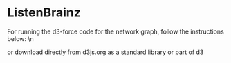 # ListenBrainz

For running the d3-force code for the network graph, follow the instructions below:
\n<script src="https://d3js.org/d3-dispatch.v1.min.js"></script>


<script src="https://d3js.org/d3-quadtree.v1.min.js"></script>


<script src="https://d3js.org/d3-timer.v1.min.js"></script>


<script src="https://d3js.org/d3-force.v2.min.js"></script>




<script>
  
  

var simulation = d3.forceSimulation(nodes);



</script>



or download directly from  d3js.org as a standard library or part of d3
